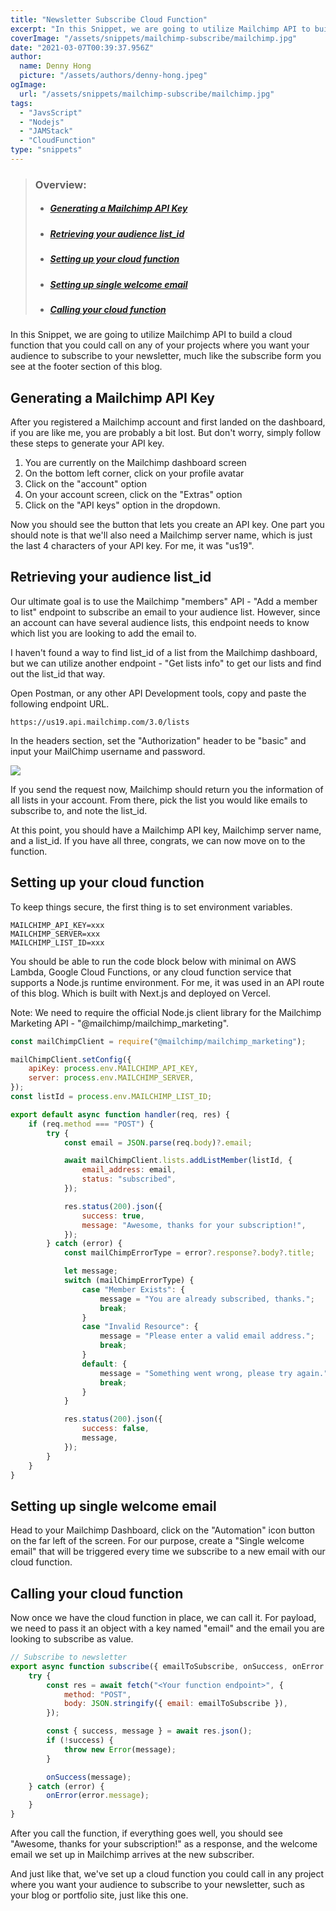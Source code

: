 ```yaml
---
title: "Newsletter Subscribe Cloud Function"
excerpt: "In this Snippet, we are going to utilize Mailchimp API to build a cloud function that you could call on any of your projects where you want your audience to subscribe to your newsletter."
coverImage: "/assets/snippets/mailchimp-subscribe/mailchimp.jpg"
date: "2021-03-07T00:39:37.956Z"
author:
  name: Denny Hong
  picture: "/assets/authors/denny-hong.jpeg"
ogImage:
  url: "/assets/snippets/mailchimp-subscribe/mailchimp.jpg"
tags:
  - "JavsScript"
  - "Nodejs"
  - "JAMStack"
  - "CloudFunction"
type: "snippets"
---
```


<!-- ARTICLE OVERVIEW -->
<blockquote>
  <h3>Overview:</h3>
  <ul>
    <li>
      <h5><a href='#Generating a Mailchimp API Key'>Generating a Mailchimp API Key</a></h5>
    </li>
    <li>
      <h5><a href="#Retrieving your audience list_id">Retrieving your audience list_id</a></h5>
    </li>
    <li>
      <h5><a href="#Setting up your cloud function">Setting up your cloud function</a></h5>
    </li>
    <li>
      <h5><a href="#Setting up single welcome email">Setting up single welcome email</a></h5>
    </li>
    <li>
      <h5><a href="#Calling your cloud function">Calling your cloud function</a></h5>
    </li>
  </ul>
</blockquote>
<!-- END ARTICLE OVERVIEW -->

In this Snippet, we are going to utilize Mailchimp API to build a cloud function that you could call on any of your projects where you want your audience to subscribe to your newsletter, much like the subscribe form you see at the footer section of this blog.

<h2 id="Generating a Mailchimp API Key">Generating a Mailchimp API Key</h2>

After you registered a Mailchimp account and first landed on the dashboard, if you are like me, you are probably a bit lost. But don't worry, simply follow these steps to generate your API key.

1. You are currently on the Mailchimp dashboard screen
2. On the bottom left corner, click on your profile avatar
3. Click on the "account" option
4. On your account screen, click on the "Extras" option
5. Click on the "API keys" option in the dropdown.

Now you should see the button that lets you create an API key. One part you should note is that we'll also need a Mailchimp server name, which is just the last 4 characters of your API key. For me, it was "us19".

<h2 id="Retrieving your audience list_id">Retrieving your audience list_id</h2>

Our ultimate goal is to use the Mailchimp "members" API - "Add a member to list" endpoint to subscribe an email to your audience list. However, since an account can have several audience lists, this endpoint needs to know which list you are looking to add the email to.

I haven't found a way to find list_id of a list from the Mailchimp dashboard, but we can utilize another endpoint - "Get lists info" to get our lists and find out the list_id that way.

Open Postman, or any other API Development tools, copy and paste the following endpoint URL.

```
https://us19.api.mailchimp.com/3.0/lists
```

In the headers section, set the "Authorization" header to be "basic" and input your MailChimp username and password.

<img src="/assets/snippets/mailchimp-subscribe/postman.png">

If you send the request now, Mailchimp should return you the information of all lists in your account. From there, pick the list you would like emails to subscribe to, and note the list_id.

At this point, you should have a Mailchimp API key, Mailchimp server name, and a list_id. If you have all three, congrats, we can now move on to the function.

<h2 id="Setting up your cloud function">Setting up your cloud function</h2>

To keep things secure, the first thing is to set environment variables.

```
MAILCHIMP_API_KEY=xxx
MAILCHIMP_SERVER=xxx
MAILCHIMP_LIST_ID=xxx
```

You should be able to run the code block below with minimal on AWS Lambda, Google Cloud Functions, or any cloud function service that supports a Node.js runtime environment. For me, it was used in an API route of this blog. Which is built with Next.js and deployed on Vercel.

Note: We need to require the official Node.js client library for the Mailchimp Marketing API - "@mailchimp/mailchimp_marketing".

```JavaScript
const mailChimpClient = require("@mailchimp/mailchimp_marketing");

mailChimpClient.setConfig({
	apiKey: process.env.MAILCHIMP_API_KEY,
	server: process.env.MAILCHIMP_SERVER,
});
const listId = process.env.MAILCHIMP_LIST_ID;

export default async function handler(req, res) {
	if (req.method === "POST") {
		try {
			const email = JSON.parse(req.body)?.email;

			await mailChimpClient.lists.addListMember(listId, {
				email_address: email,
				status: "subscribed",
			});

			res.status(200).json({
				success: true,
				message: "Awesome, thanks for your subscription!",
			});
		} catch (error) {
			const mailChimpErrorType = error?.response?.body?.title;

			let message;
			switch (mailChimpErrorType) {
				case "Member Exists": {
					message = "You are already subscribed, thanks.";
					break;
				}
				case "Invalid Resource": {
					message = "Please enter a valid email address.";
					break;
				}
				default: {
					message = "Something went wrong, please try again.";
					break;
				}
			}

			res.status(200).json({
				success: false,
				message,
			});
		}
	}
}
```

<h2 id="Setting up single welcome email">Setting up single welcome email</h2>

Head to your Mailchimp Dashboard, click on the "Automation" icon button on the far left of the screen. For our purpose, create a "Single welcome email" that will be triggered every time we subscribe to a new email with our cloud function.

<h2 id="Calling your cloud function">Calling your cloud function</h2>

Now once we have the cloud function in place, we can call it. For payload, we need to pass it an object with a key named "email" and the email you are looking to subscribe as value.

```JavaScript
// Subscribe to newsletter
export async function subscribe({ emailToSubscribe, onSuccess, onError }) {
	try {
		const res = await fetch("<Your function endpoint>", {
			method: "POST",
			body: JSON.stringify({ email: emailToSubscribe }),
		});

		const { success, message } = await res.json();
		if (!success) {
			throw new Error(message);
		}

		onSuccess(message);
	} catch (error) {
		onError(error.message);
	}
}
```

After you call the function, if everything goes well, you should see "Awesome, thanks for your subscription!" as a response, and the welcome email we set up in Mailchimp arrives at the new subscriber.

And just like that, we've set up a cloud function you could call in any project where you want your audience to subscribe to your newsletter, such as your blog or portfolio site, just like this one.
